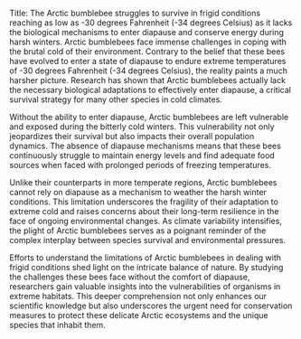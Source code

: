 Title: The Arctic bumblebee struggles to survive in frigid conditions reaching as low as -30 degrees Fahrenheit (-34 degrees Celsius) as it lacks the biological mechanisms to enter diapause and conserve energy during harsh winters.
Arctic bumblebees face immense challenges in coping with the brutal cold of their environment. Contrary to the belief that these bees have evolved to enter a state of diapause to endure extreme temperatures of -30 degrees Fahrenheit (-34 degrees Celsius), the reality paints a much harsher picture. Research has shown that Arctic bumblebees actually lack the necessary biological adaptations to effectively enter diapause, a critical survival strategy for many other species in cold climates.

Without the ability to enter diapause, Arctic bumblebees are left vulnerable and exposed during the bitterly cold winters. This vulnerability not only jeopardizes their survival but also impacts their overall population dynamics. The absence of diapause mechanisms means that these bees continuously struggle to maintain energy levels and find adequate food sources when faced with prolonged periods of freezing temperatures.

Unlike their counterparts in more temperate regions, Arctic bumblebees cannot rely on diapause as a mechanism to weather the harsh winter conditions. This limitation underscores the fragility of their adaptation to extreme cold and raises concerns about their long-term resilience in the face of ongoing environmental changes. As climate variability intensifies, the plight of Arctic bumblebees serves as a poignant reminder of the complex interplay between species survival and environmental pressures.

Efforts to understand the limitations of Arctic bumblebees in dealing with frigid conditions shed light on the intricate balance of nature. By studying the challenges these bees face without the comfort of diapause, researchers gain valuable insights into the vulnerabilities of organisms in extreme habitats. This deeper comprehension not only enhances our scientific knowledge but also underscores the urgent need for conservation measures to protect these delicate Arctic ecosystems and the unique species that inhabit them.